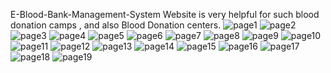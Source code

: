 E-Blood-Bank-Management-System
Website is very helpful for such blood donation camps , and also Blood Donation centers.
![page1](https://user-images.githubusercontent.com/108747396/236452483-194eeae9-b738-4b0b-9587-0437d1f635a7.png)
![page2](https://user-images.githubusercontent.com/108747396/236452503-4c3d0ed9-6887-4720-a98f-9bfb01eff9f7.png)
![page3](https://user-images.githubusercontent.com/108747396/236452505-0b8f1f9c-47db-4789-9403-224102609ce1.png)
![page4](https://user-images.githubusercontent.com/108747396/236452529-4d874514-037c-4a85-a2a2-a6be3e3e86f7.png)
![page5](https://user-images.githubusercontent.com/108747396/236452539-a6441081-e1d4-4acf-a807-9447b23f7d33.png)
![page6](https://user-images.githubusercontent.com/108747396/236452550-120b143e-3dcb-4edd-9dcf-768bad7c19ed.png)
![page7](https://user-images.githubusercontent.com/108747396/236452555-fe28b5c2-e983-47d4-9adf-fb29acb0fc5f.png)
![page8](https://user-images.githubusercontent.com/108747396/236452560-2f7258cb-8c09-4712-93f0-2e9de9f41c95.png)
![page9](https://user-images.githubusercontent.com/108747396/236452578-94660bcb-f222-45a5-93a5-3a74f810a9d0.png)
![page10](https://user-images.githubusercontent.com/108747396/236452587-c0bd3d9b-91a9-4258-b083-5d662348139e.png)
![page11](https://user-images.githubusercontent.com/108747396/236452594-c069ca2f-77b7-49db-a1df-7efd9f57129f.png)
![page12](https://user-images.githubusercontent.com/108747396/236452601-3364e8ae-00e3-426e-98d9-e82eb229bbbf.png)
![page13](https://user-images.githubusercontent.com/108747396/236452607-2221a1ce-792d-46b1-8868-5c03a278ed09.png)
![page14](https://user-images.githubusercontent.com/108747396/236452620-e3b0d0e9-e2e1-4ec6-90fc-4ee2923c2278.png)
![page15](https://user-images.githubusercontent.com/108747396/236452628-c34b12e7-7fd2-467b-948f-735a7fafc9e6.png)
![page16](https://user-images.githubusercontent.com/108747396/236452635-f62ef076-afbb-41d3-a51a-d99654cf2507.png)
![page17](https://user-images.githubusercontent.com/108747396/236452644-49082a1b-3341-4513-8372-3fb19b8f802a.png)
![page18](https://user-images.githubusercontent.com/108747396/236452652-edc5daa5-c993-4a2a-ace4-21357b449d04.png)
![page19](https://user-images.githubusercontent.com/108747396/236452668-9012adf0-db18-41a9-b08b-db2abb5e56d5.png)
